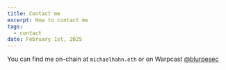 ```yaml
---
title: Contact me
excerpt: How to contact me
tags:
  - contact
date: February 1st, 2025
---
```

You can find me on-chain at `michaelhahn.eth` or on Warpcast [@blurpesec](https://warpcast.com/blurpesec)